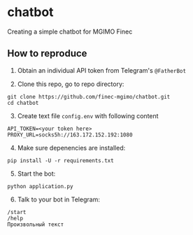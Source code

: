 # chatbot
Creating a simple chatbot for MGIMO Finec

## How to reproduce

1. Obtain an individual API token from Telegram's `@FatherBot`

2. Clone this repo, go to repo directory:

```
git clone https://github.com/finec-mgimo/chatbot.git
cd chatbot
```

3. Create text file `config.env` with following content

```
API_TOKEN=<your token here>
PROXY_URL=socks5h://163.172.152.192:1080
```

4. Make sure depenencies are installed:

```
pip install -U -r requirements.txt
```

5. Start the bot:

```
python application.py
```

6. Talk to your bot in Telegram:

```
/start
/help
Произвольный текст
```
